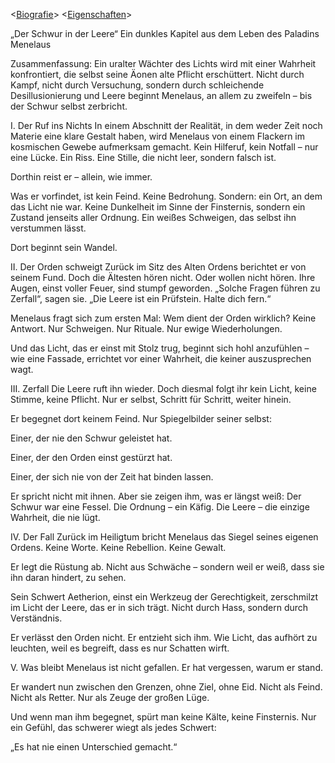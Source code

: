 <[Biografie](biografie.md)> <[Eigenschaften](eigenschaften.txt)>

„Der Schwur in der Leere“
Ein dunkles Kapitel aus dem Leben des Paladins Menelaus

Zusammenfassung:
Ein uralter Wächter des Lichts wird mit einer Wahrheit konfrontiert, die selbst seine Äonen alte Pflicht erschüttert. Nicht durch Kampf, nicht durch Versuchung, sondern durch schleichende Desillusionierung und Leere beginnt Menelaus, an allem zu zweifeln – bis der Schwur selbst zerbricht.

I. Der Ruf ins Nichts
In einem Abschnitt der Realität, in dem weder Zeit noch Materie eine klare Gestalt haben, wird Menelaus von einem Flackern im kosmischen Gewebe aufmerksam gemacht. Kein Hilferuf, kein Notfall – nur eine Lücke. Ein Riss. Eine Stille, die nicht leer, sondern falsch ist.

Dorthin reist er – allein, wie immer.

Was er vorfindet, ist kein Feind. Keine Bedrohung. Sondern: ein Ort, an dem das Licht nie war. Keine Dunkelheit im Sinne der Finsternis, sondern ein Zustand jenseits aller Ordnung. Ein weißes Schweigen, das selbst ihn verstummen lässt.

Dort beginnt sein Wandel.

II. Der Orden schweigt
Zurück im Sitz des Alten Ordens berichtet er von seinem Fund. Doch die Ältesten hören nicht. Oder wollen nicht hören. Ihre Augen, einst voller Feuer, sind stumpf geworden. „Solche Fragen führen zu Zerfall“, sagen sie. „Die Leere ist ein Prüfstein. Halte dich fern.“

Menelaus fragt sich zum ersten Mal: Wem dient der Orden wirklich?
Keine Antwort. Nur Schweigen. Nur Rituale. Nur ewige Wiederholungen.

Und das Licht, das er einst mit Stolz trug, beginnt sich hohl anzufühlen – wie eine Fassade, errichtet vor einer Wahrheit, die keiner auszusprechen wagt.

III. Zerfall
Die Leere ruft ihn wieder. Doch diesmal folgt ihr kein Licht, keine Stimme, keine Pflicht. Nur er selbst, Schritt für Schritt, weiter hinein.

Er begegnet dort keinem Feind. Nur Spiegelbilder seiner selbst:

Einer, der nie den Schwur geleistet hat.

Einer, der den Orden einst gestürzt hat.

Einer, der sich nie von der Zeit hat binden lassen.

Er spricht nicht mit ihnen. Aber sie zeigen ihm, was er längst weiß: Der Schwur war eine Fessel. Die Ordnung – ein Käfig. Die Leere – die einzige Wahrheit, die nie lügt.

IV. Der Fall
Zurück im Heiligtum bricht Menelaus das Siegel seines eigenen Ordens. Keine Worte. Keine Rebellion. Keine Gewalt.

Er legt die Rüstung ab. Nicht aus Schwäche – sondern weil er weiß, dass sie ihn daran hindert, zu sehen.

Sein Schwert Aetherion, einst ein Werkzeug der Gerechtigkeit, zerschmilzt im Licht der Leere, das er in sich trägt. Nicht durch Hass, sondern durch Verständnis.

Er verlässt den Orden nicht. Er entzieht sich ihm. Wie Licht, das aufhört zu leuchten, weil es begreift, dass es nur Schatten wirft.

V. Was bleibt
Menelaus ist nicht gefallen. Er hat vergessen, warum er stand.

Er wandert nun zwischen den Grenzen, ohne Ziel, ohne Eid.
Nicht als Feind. Nicht als Retter.
Nur als Zeuge der großen Lüge.

Und wenn man ihm begegnet, spürt man keine Kälte, keine Finsternis.
Nur ein Gefühl, das schwerer wiegt als jedes Schwert:

„Es hat nie einen Unterschied gemacht.“
